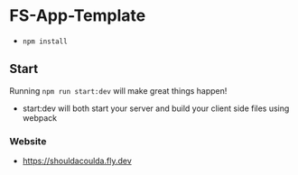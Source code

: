 # FS-App-Template

* `npm install`

## Start

Running `npm run start:dev` will make great things happen!

- start:dev will both start your server and build your client side files using webpack

### Website

- https://shouldacoulda.fly.dev

